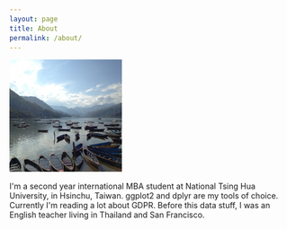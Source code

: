 ```yaml
---
layout: page
title: About
permalink: /about/
---
```


<img src="assets/boats.jpg" alt="me" width="200px" height="200px"/>

I'm a second year international MBA student at National Tsing Hua University, in Hsinchu, Taiwan. 
ggplot2 and dplyr are my tools of choice. Currently I'm reading a lot about GDPR. Before this data stuff, I was an English teacher living in Thailand and San Francisco.
